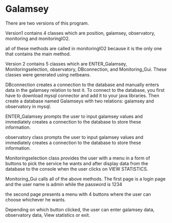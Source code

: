 # Galamsey
There are two versions of this program.

Version1 contains 4 classes which are position, galamsey, observatory, monitoring and monitoringIO2.

all of these methods are called in monitoringIO2 because it is the only one that contains the main method.

Version 2 contains 5 classes which are ENTER_Galamsey, Monitoringselection, observatory, DBconnection, and Monitoring_Gui.
These classes were generated using netbeans.

DBconnection creates a connection to the database and manually enters data in the galamsey relation to test it. To connect to the database, you first have to download mysql connector and add it to your java libraries. Then create a database named Galamseys with two relations: galamsey and observatory in mysql.

ENTER_Galamsey prompts the user to input galamsey values and immediately creates a connection to the database to store these information.

observatory class prompts the user to input galamsey values and immediately creates a connection to the database to store these information.

Monitoringselection class provides the user with a menu in a form of buttons to pick the service he wants and after display data from the database to the console when the user clicks on VIEW STATISTICS.

Monitoring_Gui calls all of the above methods. 
The first page is a login page and the user name is     admin    while the password is       1234

the second page presents a menu with 4 buttons where the user can choose whichever he wants.

Depending on which button clicked, the user can enter galamsey data, observatory data, View statistics or exit.
